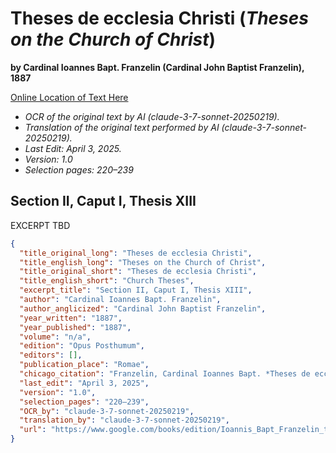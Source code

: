 # Theses de ecclesia Christi (*Theses on the Church of Christ*)

**by Cardinal Ioannes Bapt. Franzelin (Cardinal John Baptist Franzelin), 1887**

[Online Location of Text Here](https://www.google.com/books/edition/Ioannis_Bapt_Franzelin_theses_de_Ecclesi/eZFMAQAAMAAJ?hl=en&gbpv=1&pg=PA220&printsec=frontcover)

- *OCR of the original text by AI (claude-3-7-sonnet-20250219).*
- *Translation of the original text performed by AI (claude-3-7-sonnet-20250219).*
- *Last Edit: April 3, 2025.*
- *Version: 1.0*
- *Selection pages: 220–239*

## Section II, Caput I, Thesis XIII

EXCERPT TBD

```json
{
  "title_original_long": "Theses de ecclesia Christi",
  "title_english_long": "Theses on the Church of Christ",
  "title_original_short": "Theses de ecclesia Christi",
  "title_english_short": "Church Theses",
  "excerpt_title": "Section II, Caput I, Thesis XIII",
  "author": "Cardinal Ioannes Bapt. Franzelin",
  "author_anglicized": "Cardinal John Baptist Franzelin",
  "year_written": "1887",
  "year_published": "1887",
  "volume": "n/a",
  "edition": "Opus Posthumum",
  "editors": [],
  "publication_place": "Romae",
  "chicago_citation": "Franzelin, Cardinal Ioannes Bapt. *Theses de ecclesia Christi*. Romae: Ex Typographia Polyglotta S.C. de Propaganda Fide, 1887.",
  "last_edit": "April 3, 2025",
  "version": "1.0",
  "selection_pages": "220–239",
  "OCR_by": "claude-3-7-sonnet-20250219",
  "translation_by": "claude-3-7-sonnet-20250219",
  "url": "https://www.google.com/books/edition/Ioannis_Bapt_Franzelin_theses_de_Ecclesi/eZFMAQAAMAAJ?hl=en&gbpv=1&pg=PA236&printsec=frontcover"
}
```
